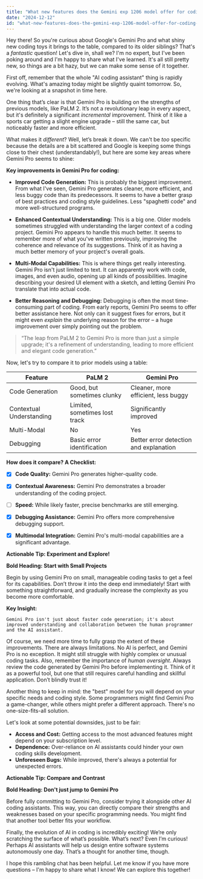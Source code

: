 ```yaml
---
title: "What new features does the Gemini exp 1206 model offer for coding assistance, and how do these improvements compare to prior models?"
date: "2024-12-12"
id: "what-new-features-does-the-gemini-exp-1206-model-offer-for-coding-assistance-and-how-do-these-improvements-compare-to-prior-models"
---
```


Hey there! So you're curious about Google's Gemini Pro and what shiny new coding toys it brings to the table, compared to its older siblings?  That's a *fantastic* question!  Let's dive in, shall we?  I'm no expert, but I've been poking around and I'm happy to share what I've learned.  It's all still pretty new, so things are a bit hazy, but we can make some sense of it together.

First off, remember that the whole "AI coding assistant" thing is rapidly evolving.  What's amazing today might be slightly quaint tomorrow. So, we're looking at a snapshot in time here.

One thing that’s clear is that Gemini Pro is building on the strengths of previous models, like PaLM 2.  It’s not a revolutionary leap in every aspect, but it's definitely a significant *incremental* improvement. Think of it like a sports car getting a slight engine upgrade – still the same car, but noticeably faster and more efficient.

What makes it *different*?  Well, let’s break it down.  We can't be *too* specific because the details are a bit scattered and Google is keeping some things close to their chest (understandably!), but here are some key areas where Gemini Pro seems to shine:


**Key improvements in Gemini Pro for coding:**

* **Improved Code Generation:**  This is probably the biggest improvement.  From what I've seen, Gemini Pro generates cleaner, more efficient, and less buggy code than its predecessors. It seems to have a better grasp of best practices and coding style guidelines. Less "spaghetti code" and more well-structured programs.

* **Enhanced Contextual Understanding:** This is a big one.  Older models sometimes struggled with understanding the larger context of a coding project. Gemini Pro appears to handle this much better. It seems to remember more of what you've written previously, improving the coherence and relevance of its suggestions.  Think of it as having a much better memory of your project's overall goals.

* **Multi-Modal Capabilities:**  This is where things get really interesting. Gemini Pro isn't just limited to text. It can apparently work with code, images, and even audio, opening up all kinds of possibilities. Imagine describing your desired UI element with a sketch, and letting Gemini Pro translate that into actual code.

* **Better Reasoning and Debugging:**  Debugging is often the most time-consuming part of coding.  From early reports, Gemini Pro seems to offer better assistance here.  Not only can it suggest fixes for errors, but it might even *explain* the underlying reason for the error – a huge improvement over simply pointing out the problem.


> “The leap from PaLM 2 to Gemini Pro is more than just a simple upgrade; it's a refinement of understanding, leading to more efficient and elegant code generation.”


Now, let's try to compare it to prior models using a table:


| Feature           | PaLM 2                               | Gemini Pro                           |
|--------------------|---------------------------------------|--------------------------------------|
| Code Generation    | Good, but sometimes clunky             | Cleaner, more efficient, less buggy  |
| Contextual Understanding | Limited, sometimes lost track           | Significantly improved                 |
| Multi-Modal       | No                                    | Yes                                  |
| Debugging          | Basic error identification            | Better error detection and explanation|


**How does it compare? A Checklist:**

- [x] **Code Quality:** Gemini Pro generates higher-quality code.
- [x] **Contextual Awareness:**  Gemini Pro demonstrates a broader understanding of the coding project.
- [ ] **Speed:**  While likely faster, precise benchmarks are still emerging.
- [x] **Debugging Assistance:**  Gemini Pro offers more comprehensive debugging support.
- [x] **Multimodal Integration:** Gemini Pro's multi-modal capabilities are a significant advantage.


**Actionable Tip: Experiment and Explore!**

**Bold Heading:  Start with Small Projects**

Begin by using Gemini Pro on small, manageable coding tasks to get a feel for its capabilities.  Don’t throw it into the deep end immediately!  Start with something straightforward, and gradually increase the complexity as you become more comfortable.


**Key Insight:**

```
Gemini Pro isn't just about faster code generation; it's about improved understanding and collaboration between the human programmer and the AI assistant.
```


Of course, we need more time to fully grasp the extent of these improvements.  There are always limitations.  No AI is perfect, and Gemini Pro is no exception.   It might still struggle with highly complex or unusual coding tasks.  Also, remember the importance of *human oversight*.  Always review the code generated by Gemini Pro before implementing it.  Think of it as a powerful tool, but one that still requires careful handling and skillful application.  Don’t blindly trust it!


Another thing to keep in mind: the "best" model for you will depend on your specific needs and coding style. Some programmers might find Gemini Pro a game-changer, while others might prefer a different approach.  There's no one-size-fits-all solution.


Let's look at some potential downsides, just to be fair:

* **Access and Cost:**  Getting access to the most advanced features might depend on your subscription level.
* **Dependence:** Over-reliance on AI assistants could hinder your own coding skills development.
* **Unforeseen Bugs:**  While improved, there's always a potential for unexpected errors.

**Actionable Tip:  Compare and Contrast**

**Bold Heading:  Don't just jump to Gemini Pro**

Before fully committing to Gemini Pro, consider trying it alongside other AI coding assistants.  This way, you can directly compare their strengths and weaknesses based on your specific programming needs. You might find that another tool better fits your workflow.


Finally, the evolution of AI in coding is incredibly exciting! We’re only scratching the surface of what’s possible.  What’s next?  Even I’m curious! Perhaps AI assistants will help us design entire software systems autonomously one day.  That’s a thought for another time, though.


I hope this rambling chat has been helpful.  Let me know if you have more questions –  I'm happy to share what I know!  We can explore this together!
